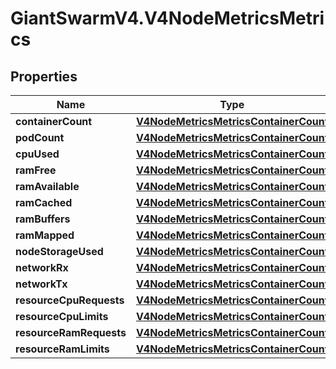# GiantSwarmV4.V4NodeMetricsMetrics

## Properties
Name | Type | Description | Notes
------------ | ------------- | ------------- | -------------
**containerCount** | [**V4NodeMetricsMetricsContainerCount**](V4NodeMetricsMetricsContainerCount.md) |  | [optional] 
**podCount** | [**V4NodeMetricsMetricsContainerCount**](V4NodeMetricsMetricsContainerCount.md) |  | [optional] 
**cpuUsed** | [**V4NodeMetricsMetricsContainerCount**](V4NodeMetricsMetricsContainerCount.md) |  | [optional] 
**ramFree** | [**V4NodeMetricsMetricsContainerCount**](V4NodeMetricsMetricsContainerCount.md) |  | [optional] 
**ramAvailable** | [**V4NodeMetricsMetricsContainerCount**](V4NodeMetricsMetricsContainerCount.md) |  | [optional] 
**ramCached** | [**V4NodeMetricsMetricsContainerCount**](V4NodeMetricsMetricsContainerCount.md) |  | [optional] 
**ramBuffers** | [**V4NodeMetricsMetricsContainerCount**](V4NodeMetricsMetricsContainerCount.md) |  | [optional] 
**ramMapped** | [**V4NodeMetricsMetricsContainerCount**](V4NodeMetricsMetricsContainerCount.md) |  | [optional] 
**nodeStorageUsed** | [**V4NodeMetricsMetricsContainerCount**](V4NodeMetricsMetricsContainerCount.md) |  | [optional] 
**networkRx** | [**V4NodeMetricsMetricsContainerCount**](V4NodeMetricsMetricsContainerCount.md) |  | [optional] 
**networkTx** | [**V4NodeMetricsMetricsContainerCount**](V4NodeMetricsMetricsContainerCount.md) |  | [optional] 
**resourceCpuRequests** | [**V4NodeMetricsMetricsContainerCount**](V4NodeMetricsMetricsContainerCount.md) |  | [optional] 
**resourceCpuLimits** | [**V4NodeMetricsMetricsContainerCount**](V4NodeMetricsMetricsContainerCount.md) |  | [optional] 
**resourceRamRequests** | [**V4NodeMetricsMetricsContainerCount**](V4NodeMetricsMetricsContainerCount.md) |  | [optional] 
**resourceRamLimits** | [**V4NodeMetricsMetricsContainerCount**](V4NodeMetricsMetricsContainerCount.md) |  | [optional] 


